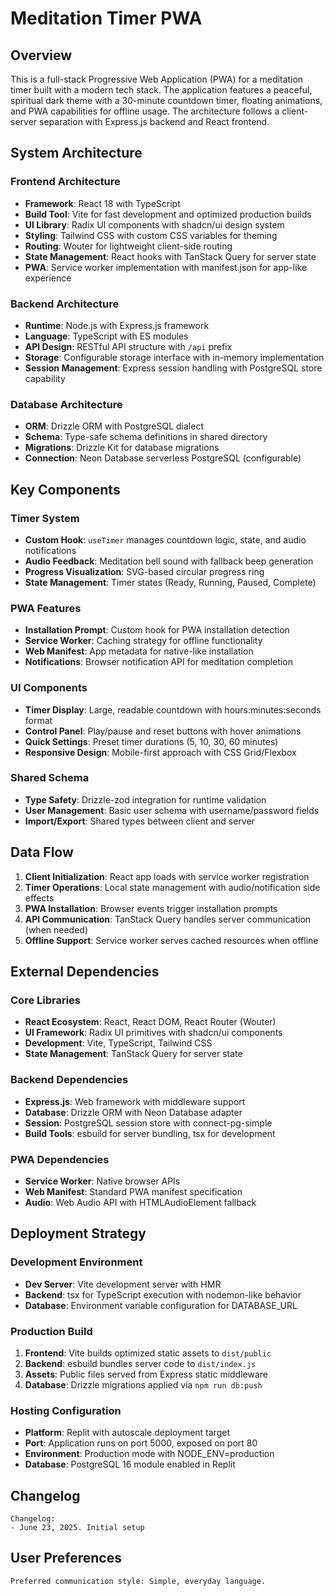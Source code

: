 # Meditation Timer PWA

## Overview

This is a full-stack Progressive Web Application (PWA) for a meditation timer built with a modern tech stack. The application features a peaceful, spiritual dark theme with a 30-minute countdown timer, floating animations, and PWA capabilities for offline usage. The architecture follows a client-server separation with Express.js backend and React frontend.

## System Architecture

### Frontend Architecture
- **Framework**: React 18 with TypeScript
- **Build Tool**: Vite for fast development and optimized production builds
- **UI Library**: Radix UI components with shadcn/ui design system
- **Styling**: Tailwind CSS with custom CSS variables for theming
- **Routing**: Wouter for lightweight client-side routing
- **State Management**: React hooks with TanStack Query for server state
- **PWA**: Service worker implementation with manifest.json for app-like experience

### Backend Architecture
- **Runtime**: Node.js with Express.js framework
- **Language**: TypeScript with ES modules
- **API Design**: RESTful API structure with `/api` prefix
- **Storage**: Configurable storage interface with in-memory implementation
- **Session Management**: Express session handling with PostgreSQL store capability

### Database Architecture
- **ORM**: Drizzle ORM with PostgreSQL dialect
- **Schema**: Type-safe schema definitions in shared directory
- **Migrations**: Drizzle Kit for database migrations
- **Connection**: Neon Database serverless PostgreSQL (configurable)

## Key Components

### Timer System
- **Custom Hook**: `useTimer` manages countdown logic, state, and audio notifications
- **Audio Feedback**: Meditation bell sound with fallback beep generation
- **Progress Visualization**: SVG-based circular progress ring
- **State Management**: Timer states (Ready, Running, Paused, Complete)

### PWA Features
- **Installation Prompt**: Custom hook for PWA installation detection
- **Service Worker**: Caching strategy for offline functionality
- **Web Manifest**: App metadata for native-like installation
- **Notifications**: Browser notification API for meditation completion

### UI Components
- **Timer Display**: Large, readable countdown with hours:minutes:seconds format
- **Control Panel**: Play/pause and reset buttons with hover animations
- **Quick Settings**: Preset timer durations (5, 10, 30, 60 minutes)
- **Responsive Design**: Mobile-first approach with CSS Grid/Flexbox

### Shared Schema
- **Type Safety**: Drizzle-zod integration for runtime validation
- **User Management**: Basic user schema with username/password fields
- **Import/Export**: Shared types between client and server

## Data Flow

1. **Client Initialization**: React app loads with service worker registration
2. **Timer Operations**: Local state management with audio/notification side effects
3. **PWA Installation**: Browser events trigger installation prompts
4. **API Communication**: TanStack Query handles server communication (when needed)
5. **Offline Support**: Service worker serves cached resources when offline

## External Dependencies

### Core Libraries
- **React Ecosystem**: React, React DOM, React Router (Wouter)
- **UI Framework**: Radix UI primitives with shadcn/ui components
- **Development**: Vite, TypeScript, Tailwind CSS
- **State Management**: TanStack Query for server state

### Backend Dependencies
- **Express.js**: Web framework with middleware support
- **Database**: Drizzle ORM with Neon Database adapter
- **Session**: PostgreSQL session store with connect-pg-simple
- **Build Tools**: esbuild for server bundling, tsx for development

### PWA Dependencies
- **Service Worker**: Native browser APIs
- **Web Manifest**: Standard PWA manifest specification
- **Audio**: Web Audio API with HTMLAudioElement fallback

## Deployment Strategy

### Development Environment
- **Dev Server**: Vite development server with HMR
- **Backend**: tsx for TypeScript execution with nodemon-like behavior
- **Database**: Environment variable configuration for DATABASE_URL

### Production Build
1. **Frontend**: Vite builds optimized static assets to `dist/public`
2. **Backend**: esbuild bundles server code to `dist/index.js`
3. **Assets**: Public files served from Express static middleware
4. **Database**: Drizzle migrations applied via `npm run db:push`

### Hosting Configuration
- **Platform**: Replit with autoscale deployment target
- **Port**: Application runs on port 5000, exposed on port 80
- **Environment**: Production mode with NODE_ENV=production
- **Database**: PostgreSQL 16 module enabled in Replit

## Changelog

```
Changelog:
- June 23, 2025. Initial setup
```

## User Preferences

```
Preferred communication style: Simple, everyday language.
```